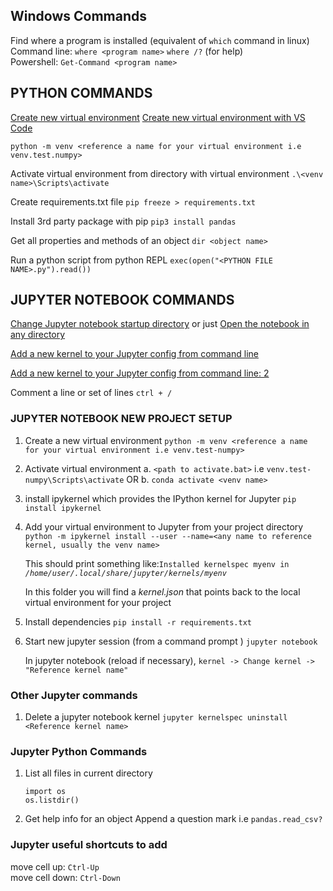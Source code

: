## Windows Commands

Find where a program is installed (equivalent of `which` command in linux)\
Command line: `where <program name>` `where /?` (for help)\
Powershell: `Get-Command <program name>`

## PYTHON COMMANDS

[Create new virtual environment](https://mothergeo-py.readthedocs.io/en/latest/development/how-to/venv-win.html#create-a-virtual-python-environment)
[Create new virtual environment with VS Code](https://stackoverflow.com/a/61092957/1445318)

`python -m venv <reference a name for your virtual environment i.e venv.test.numpy>`

<!---
Important: Always give your venv a unique name so that you always know which is active
-->

Activate virtual environment from directory with virtual environment
`.\<venv name>\Scripts\activate`

Create requirements.txt file
`pip freeze > requirements.txt`

Install 3rd party package with pip
`pip3 install pandas`

Get all properties and methods of an object
`dir <object name>`

Run a python script from python REPL
`exec(open("<PYTHON FILE NAME>.py").read())`

## JUPYTER NOTEBOOK COMMANDS

[Change Jupyter notebook startup directory](https://stackoverflow.com/a/40514875/1445318)
or just [Open the notebook in any directory](https://stackoverflow.com/a/39453881/1445318)

[Add a new kernel to your Jupyter config from command line](https://stackoverflow.com/a/49309403/1445318)

[Add a new kernel to your Jupyter config from command line: 2](https://janakiev.com/blog/jupyter-virtual-envs/)

Comment a line or set of lines
`ctrl + /`

### JUPYTER NOTEBOOK NEW PROJECT SETUP

1. Create a new virtual environment
   `python -m venv <reference a name for your virtual environment i.e venv.test-numpy>`
2. Activate virtual environment
   a. `<path to activate.bat>` i.e `venv.test-numpy\Scripts\activate` OR
   b. `conda activate <venv name>`
3. install ipykernel which provides the IPython kernel for Jupyter
   `pip install ipykernel`
4. Add your virtual environment to Jupyter from your project directory
   `python -m ipykernel install --user --name=<any name to reference kernel, usually the venv name>`

   This should print something like:<code>Installed kernelspec myenv in <i>/home/user/.local/share/jupyter/kernels/myenv</i></code>

   In this folder you will find a <i>kernel.json</i> that points back to the local virtual environment for your project

5. Install dependencies
   `pip install -r requirements.txt`
6. Start new jupyter session (from a command prompt )
   `jupyter notebook`

   In jupyter notebook (reload if necessary), `kernel -> Change kernel -> "Reference kernel name"`

### Other Jupyter commands

1. Delete a jupyter notebook kernel
   `jupyter kernelspec uninstall <Reference kernel name>`

### Jupyter Python Commands

1. List all files in current directory
   ```
   import os
   os.listdir()
   ```
2. Get help info for an object
   Append a question mark i.e `pandas.read_csv?`

### Jupyter useful shortcuts to add

move cell up: `Ctrl-Up` \
move cell down: `Ctrl-Down`
